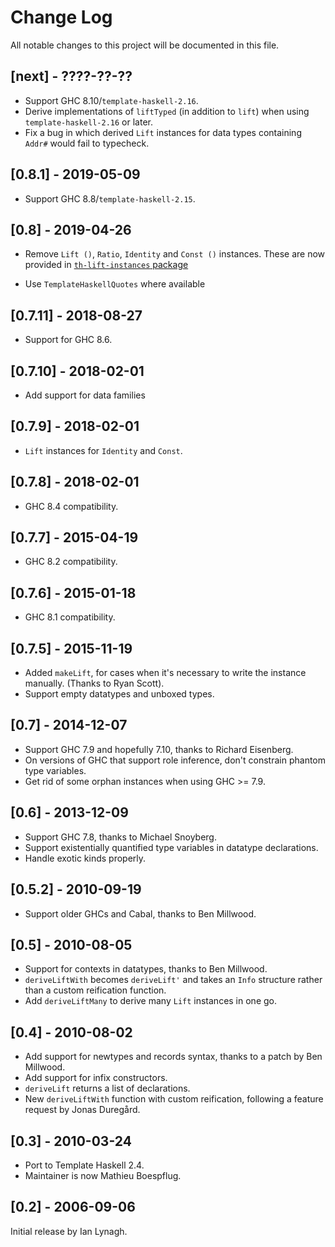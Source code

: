 # Change Log

All notable changes to this project will be documented in this file.

## [next] - ????-??-??

* Support GHC 8.10/`template-haskell-2.16`.
* Derive implementations of `liftTyped` (in addition to `lift`) when using
  `template-haskell-2.16` or later.
* Fix a bug in which derived `Lift` instances for data types containing
  `Addr#` would fail to typecheck.

## [0.8.1] - 2019-05-09

* Support GHC 8.8/`template-haskell-2.15`.

## [0.8] - 2019-04-26

* Remove `Lift ()`, `Ratio`, `Identity` and `Const ()` instances.
  These are now provided in [`th-lift-instances` package](http://hackage.haskell.org/package/th-lift-instances)
- Use `TemplateHaskellQuotes` where available

## [0.7.11] - 2018-08-27

* Support for GHC 8.6.

## [0.7.10] - 2018-02-01

* Add support for data families

## [0.7.9] - 2018-02-01

* `Lift` instances for `Identity` and `Const`.

## [0.7.8] - 2018-02-01

* GHC 8.4 compatibility.

## [0.7.7] - 2015-04-19

* GHC 8.2 compatibility.

## [0.7.6] - 2015-01-18

* GHC 8.1 compatibility.

## [0.7.5] - 2015-11-19

* Added `makeLift`, for cases when it's necessary to write the
  instance manually. (Thanks to Ryan Scott).
* Support empty datatypes and unboxed types.

## [0.7] - 2014-12-07

* Support GHC 7.9 and hopefully 7.10, thanks to Richard Eisenberg.
* On versions of GHC that support role inference, don't constrain
  phantom type variables.
* Get rid of some orphan instances when using GHC >= 7.9.

## [0.6] - 2013-12-09

* Support GHC 7.8, thanks to Michael Snoyberg.
* Support existentially quantified type variables in datatype
  declarations.
* Handle exotic kinds properly.

## [0.5.2] - 2010-09-19

* Support older GHCs and Cabal, thanks to Ben Millwood.

## [0.5] - 2010-08-05

* Support for contexts in datatypes, thanks to Ben Millwood.
* `deriveLiftWith` becomes `deriveLift'` and takes an `Info`
  structure rather than a custom reification function.
* Add `deriveLiftMany` to derive many `Lift` instances in one go.

## [0.4] - 2010-08-02

* Add support for newtypes and records syntax, thanks to a patch by
  Ben Millwood.
* Add support for infix constructors.
* `deriveLift` returns a list of declarations.
* New `deriveLiftWith` function with custom reification, following
  a feature request by Jonas Duregård.

## [0.3] - 2010-03-24

* Port to Template Haskell 2.4.
* Maintainer is now Mathieu Boespflug.

## [0.2] - 2006-09-06

Initial release by Ian Lynagh.
